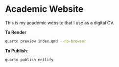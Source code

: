 # Academic Website

This is my academic website that I use as a digital CV. 


**To Render**

```bash
quarto preview index.qmd --no-browser
```

**To Publish**:

```bash
quarto publish netlify
```